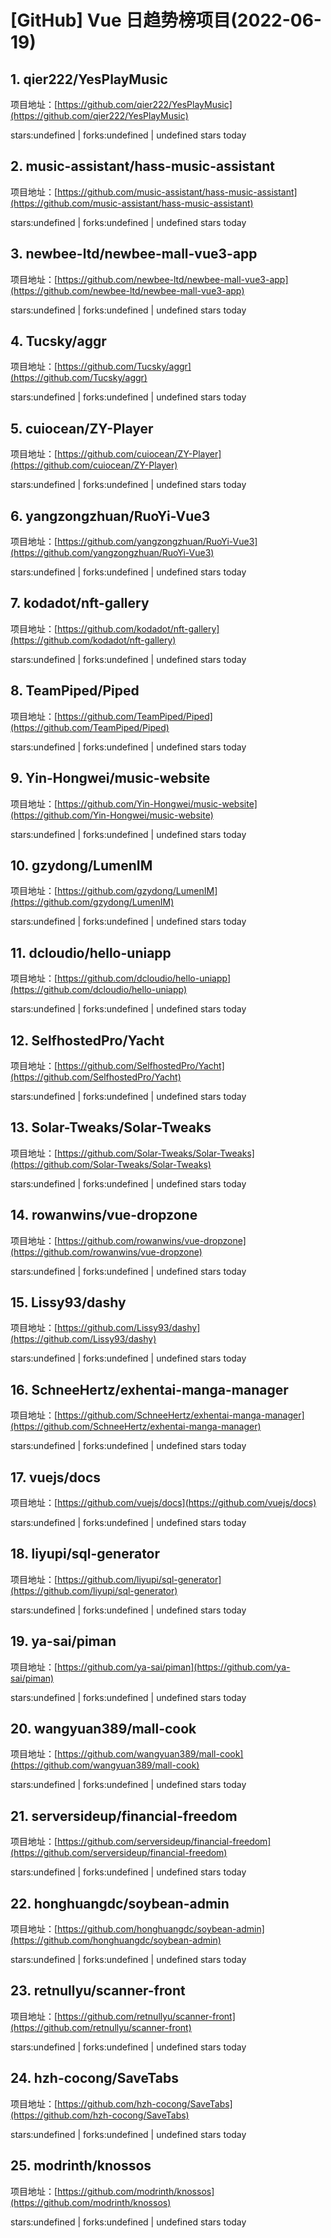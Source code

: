 # [GitHub] Vue 日趋势榜项目(2022-06-19)

## 1. qier222/YesPlayMusic 

项目地址：[https://github.com/qier222/YesPlayMusic](https://github.com/qier222/YesPlayMusic)

stars:undefined | forks:undefined | undefined stars today 



## 2. music-assistant/hass-music-assistant 

项目地址：[https://github.com/music-assistant/hass-music-assistant](https://github.com/music-assistant/hass-music-assistant)

stars:undefined | forks:undefined | undefined stars today 



## 3. newbee-ltd/newbee-mall-vue3-app 

项目地址：[https://github.com/newbee-ltd/newbee-mall-vue3-app](https://github.com/newbee-ltd/newbee-mall-vue3-app)

stars:undefined | forks:undefined | undefined stars today 



## 4. Tucsky/aggr 

项目地址：[https://github.com/Tucsky/aggr](https://github.com/Tucsky/aggr)

stars:undefined | forks:undefined | undefined stars today 



## 5. cuiocean/ZY-Player 

项目地址：[https://github.com/cuiocean/ZY-Player](https://github.com/cuiocean/ZY-Player)

stars:undefined | forks:undefined | undefined stars today 



## 6. yangzongzhuan/RuoYi-Vue3 

项目地址：[https://github.com/yangzongzhuan/RuoYi-Vue3](https://github.com/yangzongzhuan/RuoYi-Vue3)

stars:undefined | forks:undefined | undefined stars today 



## 7. kodadot/nft-gallery 

项目地址：[https://github.com/kodadot/nft-gallery](https://github.com/kodadot/nft-gallery)

stars:undefined | forks:undefined | undefined stars today 



## 8. TeamPiped/Piped 

项目地址：[https://github.com/TeamPiped/Piped](https://github.com/TeamPiped/Piped)

stars:undefined | forks:undefined | undefined stars today 



## 9. Yin-Hongwei/music-website 

项目地址：[https://github.com/Yin-Hongwei/music-website](https://github.com/Yin-Hongwei/music-website)

stars:undefined | forks:undefined | undefined stars today 



## 10. gzydong/LumenIM 

项目地址：[https://github.com/gzydong/LumenIM](https://github.com/gzydong/LumenIM)

stars:undefined | forks:undefined | undefined stars today 



## 11. dcloudio/hello-uniapp 

项目地址：[https://github.com/dcloudio/hello-uniapp](https://github.com/dcloudio/hello-uniapp)

stars:undefined | forks:undefined | undefined stars today 



## 12. SelfhostedPro/Yacht 

项目地址：[https://github.com/SelfhostedPro/Yacht](https://github.com/SelfhostedPro/Yacht)

stars:undefined | forks:undefined | undefined stars today 



## 13. Solar-Tweaks/Solar-Tweaks 

项目地址：[https://github.com/Solar-Tweaks/Solar-Tweaks](https://github.com/Solar-Tweaks/Solar-Tweaks)

stars:undefined | forks:undefined | undefined stars today 



## 14. rowanwins/vue-dropzone 

项目地址：[https://github.com/rowanwins/vue-dropzone](https://github.com/rowanwins/vue-dropzone)

stars:undefined | forks:undefined | undefined stars today 



## 15. Lissy93/dashy 

项目地址：[https://github.com/Lissy93/dashy](https://github.com/Lissy93/dashy)

stars:undefined | forks:undefined | undefined stars today 



## 16. SchneeHertz/exhentai-manga-manager 

项目地址：[https://github.com/SchneeHertz/exhentai-manga-manager](https://github.com/SchneeHertz/exhentai-manga-manager)

stars:undefined | forks:undefined | undefined stars today 



## 17. vuejs/docs 

项目地址：[https://github.com/vuejs/docs](https://github.com/vuejs/docs)

stars:undefined | forks:undefined | undefined stars today 



## 18. liyupi/sql-generator 

项目地址：[https://github.com/liyupi/sql-generator](https://github.com/liyupi/sql-generator)

stars:undefined | forks:undefined | undefined stars today 



## 19. ya-sai/piman 

项目地址：[https://github.com/ya-sai/piman](https://github.com/ya-sai/piman)

stars:undefined | forks:undefined | undefined stars today 



## 20. wangyuan389/mall-cook 

项目地址：[https://github.com/wangyuan389/mall-cook](https://github.com/wangyuan389/mall-cook)

stars:undefined | forks:undefined | undefined stars today 



## 21. serversideup/financial-freedom 

项目地址：[https://github.com/serversideup/financial-freedom](https://github.com/serversideup/financial-freedom)

stars:undefined | forks:undefined | undefined stars today 



## 22. honghuangdc/soybean-admin 

项目地址：[https://github.com/honghuangdc/soybean-admin](https://github.com/honghuangdc/soybean-admin)

stars:undefined | forks:undefined | undefined stars today 



## 23. retnullyu/scanner-front 

项目地址：[https://github.com/retnullyu/scanner-front](https://github.com/retnullyu/scanner-front)

stars:undefined | forks:undefined | undefined stars today 



## 24. hzh-cocong/SaveTabs 

项目地址：[https://github.com/hzh-cocong/SaveTabs](https://github.com/hzh-cocong/SaveTabs)

stars:undefined | forks:undefined | undefined stars today 



## 25. modrinth/knossos 

项目地址：[https://github.com/modrinth/knossos](https://github.com/modrinth/knossos)

stars:undefined | forks:undefined | undefined stars today 



